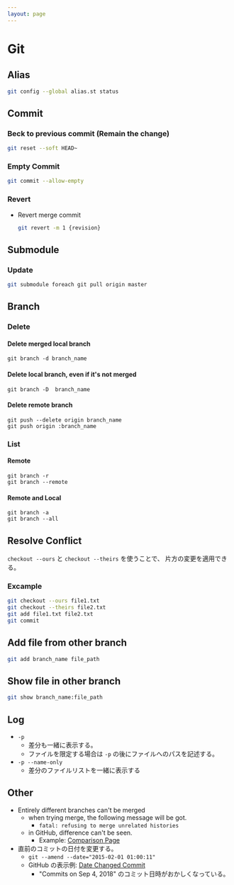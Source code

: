 ```yaml
---
layout: page
---
```


# Git

## Alias

```sh
git config --global alias.st status
```

## Commit

### Beck to previous commit (Remain the change)

```sh
git reset --soft HEAD~
```


### Empty Commit


```sh
git commit --allow-empty
```

### Revert

* Revert merge commit
    ```sh
    git revert -m 1 {revision}
    ```

## Submodule

### Update

```bash
git submodule foreach git pull origin master
```

## Branch

### Delete

#### Delete merged local branch

```
git branch -d branch_name
```

#### Delete local branch, even if it's not merged

```
git branch -D  branch_name
```

#### Delete remote branch

```
git push --delete origin branch_name
git push origin :branch_name
```

### List

#### Remote

```
git branch -r
git branch --remote
```

#### Remote and Local

```
git branch -a
git branch --all
```

## Resolve Conflict

`checkout --ours` と
`checkout --theirs` を使うことで、 片方の変更を適用できる。

### Excample

```sh
git checkout --ours file1.txt
git checkout --theirs file2.txt
git add file1.txt file2.txt
git commit
```

## Add file from other branch

```sh
git add branch_name file_path
```

## Show file in other branch

```sh
git show branch_name:file_path
```
## Log

* `-p`
    * 差分も一緒に表示する。
    * ファイルを限定する場合は `-p` の後にファイルへのパスを記述する。
* `-p --name-only`
    * 差分のファイルリストを一緒に表示する

## Other

* Entirely different branches can't be merged
    * when trying merge, the following message will be got.
        * `fatal: refusing to merge unrelated histories`
    * in GitHub, difference can't be seen.
        * Example: [Comparison Page](https://github.com/KenjiOhtsuka/git_test/compare/test?expand=1)
* 直前のコミットの日付を変更する。
    * `git --amend --date="2015-02-01 01:00:11"`
    * GitHub の表示例: [Date Changed Commit](https://github.com/KenjiOhtsuka/git_test/commits/master)
        * "Commits on Sep 4, 2018" のコミット日時がおかしくなっている。 

